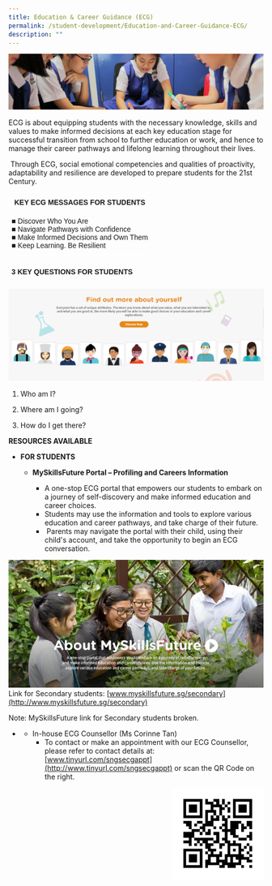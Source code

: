 ```yaml
---
title: Education & Career Guidance (ECG)
permalink: /student-development/Education-and-Career-Guidance-ECG/
description: ""
---
```

![](/images/Student-Development_v2.jpg)

ECG is about equipping students with the necessary knowledge, skills and values to make informed decisions at each key education stage for successful transition from school to further education or work, and hence to manage their career pathways and lifelong learning throughout their lives.     
  
 Through ECG, social emotional competencies and qualities of proactivity, adaptability and resilience are developed to prepare students for the 21st Century.
 
 
 <style type="text/css">
.tg  {border-collapse:collapse;border-spacing:0;}
.tg td{border-color:black;border-style:solid;border-width:1px;font-family:Arial, sans-serif;font-size:14px;
  overflow:hidden;padding:10px 5px;word-break:normal;}
.tg th{border-color:black;border-style:solid;border-width:1px;font-family:Arial, sans-serif;font-size:14px;
  font-weight:normal;overflow:hidden;padding:10px 5px;word-break:normal;}
.tg .tg-zv4m{border-color:#ffffff;text-align:left;vertical-align:top}
.tg .tg-aw21{border-color:#ffffff;font-weight:bold;text-align:center;vertical-align:top}
</style>
<table class="tg">
<thead>
  <tr>
    <th class="tg-aw21">KEY ECG MESSAGES FOR STUDENTS</th>
  </tr>
</thead>
<tbody>
  <tr>
    <td class="tg-zv4m"><span style="font-weight:400;font-style:normal;text-decoration:none">■ Discover Who You Are</span><br>■ <span style="font-weight:400">Navigate Pathways with Confidence</span><br>■ <span style="font-weight:400">Make Informed Decisions and Own Them</span><br>■ <span style="font-weight:400">Keep Learning. Be Resilient</span></td>
  </tr>
</tbody>
</table>


<style type="text/css">
.tg  {border-collapse:collapse;border-spacing:0;}
.tg td{border-color:black;border-style:solid;border-width:1px;font-family:Arial, sans-serif;font-size:14px;
  overflow:hidden;padding:10px 5px;word-break:normal;}
.tg th{border-color:black;border-style:solid;border-width:1px;font-family:Arial, sans-serif;font-size:14px;
  font-weight:normal;overflow:hidden;padding:10px 5px;word-break:normal;}
.tg .tg-km2t{border-color:#ffffff;font-weight:bold;text-align:left;vertical-align:top}
</style>
<table class="tg">
<thead>
  <tr>
    <td class="tg-km2t">3 KEY QUESTIONS FOR STUDENTS</td>
  </tr>
</thead>
</table>

![](/images/ECG%202020%20Pic%201.png)

1.  Who am I?  
    
2.  Where am I going?  
    
3.  How do I get there?


<b>RESOURCES AVAILABLE</b>

*   <b>FOR STUDENTS</b>

    *   <b>MySkillsFuture Portal – Profiling and Careers Information</b> 

        *   A one-stop ECG portal that empowers our students to embark on a journey of self-discovery and make informed education and career choices. 
        *   Students may use the information and tools to explore various education and career pathways, and take charge of their future. 
         *    Parents may navigate the portal with their child, using their child's account, and take the opportunity to begin an ECG conversation.



![](/images/2020%20ECG%20Picture%202.jpg)
Link for Secondary students: [www.myskillsfuture.sg/secondary](http://www.myskillsfuture.sg/secondary)

Note: MySkillsFuture link for Secondary students broken.


*
    * In-house ECG Counsellor (Ms Corinne Tan)
		*   To contact or make an appointment with our ECG Counsellor, please refer to contact details at: 
		[www.tinyurl.com/sngsecgappt](http://www.tinyurl.com/sngsecgappt) or scan the QR Code on the right.
		
		
<img src="/images/QR%20Code%20ECG.jpg" style="width:180px;height:180px;margin-left:15px;" align = "right">

